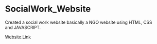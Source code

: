 # SocialWork_Website
Created a social work website basically a NGO website using HTML, CSS and JAVASCRIPT.

[Website Link](file:///C:/Users/anupm/Downloads/SocialWork_Website/SocialWork_Website-main/project.html)
